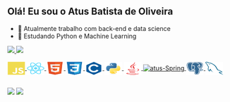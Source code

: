 ## Olá! Eu sou o Atus Batista de Oliveira

- 🔭 Atualmente trabalho com back-end e data science
- 🌱 Estudando Python e Machine Learning

<div>
  <a href="https://github.com/atusoliverss">
  <img height="180em" src="https://github-readme-stats.vercel.app/api?username=atusoliverss&show_icons=true&theme=dracula&include_all_commits=true&count_private=true"/>
  <img height="180em" src="https://github-readme-stats.vercel.app/api/top-langs/?username=atusoliverss&layout=compact&langs_count=16&theme=dracula"/>
</div>

<div style="display: inline_block"><br>
  <img align="center" alt="atus-Js" height="30" width="40" src="https://raw.githubusercontent.com/devicons/devicon/master/icons/javascript/javascript-plain.svg">
  <img align="center" alt="Rafa-React" height="30" width="40" src="https://raw.githubusercontent.com/devicons/devicon/master/icons/react/react-original.svg">
  <img align="center" alt="atus-HTML" height="30" width="40" src="https://raw.githubusercontent.com/devicons/devicon/master/icons/html5/html5-original.svg">
  <img align="center" alt="atus-CSS" height="30" width="40" src="https://raw.githubusercontent.com/devicons/devicon/master/icons/css3/css3-original.svg">
  <img align="center" alt="atus-c" height="30" width="40" src="https://github.com/devicons/devicon/blob/master/icons/c/c-plain.svg">
  <img align="center" alt="atus-Python" height="30" width="40" src="https://raw.githubusercontent.com/devicons/devicon/master/icons/python/python-original.svg">
  <img align="center" alt="atus-Java" height="30" width="40" src="https://github.com/devicons/devicon/blob/master/icons/java/java-plain.svg">
  <img align="center" alt="atus-Spring" height="30" width="40" src="https://www.svgrepo.com/show/354380/spring-icon.svg">
  <img align="center" alt="atus-PostgreSql" height="30" width="40" src="https://github.com/devicons/devicon/blob/master/icons/postgresql/postgresql-plain.svg">
  <img align="center" alt="atus-MySql" height="30" width="40" src="https://github.com/devicons/devicon/blob/master/icons/mysql/mysql-original.svg">
  
##

<div> 
  <a href="https://instagram.com/atusoliverss" target="_blank"><img src="https://img.shields.io/badge/-Instagram-%23E4405F?style=for-the-badge&logo=instagram&logoColor=white" target="_blank"></a>
  <a href="https://www.linkedin.com/in/atus-batista-b8186627a/" target="_blank"><img src="https://img.shields.io/badge/-LinkedIn-%230077B5?style=for-the-badge&logo=linkedin&logoColor=white" target="_blank"></a> 
</div>
